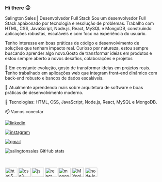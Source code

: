 ### Hi there :wink:



Salington Sales | Desenvolvedor Full Stack
Sou um desenvolvedor Full Stack apaixonado por tecnologia e resolução de problemas. Trabalho com HTML, CSS, JavaScript, Node.js, React, MySQL e MongoDB, construindo aplicações robustas, escaláveis e com foco na experiência do usuário.

Tenho interesse em boas práticas de código e  desenvolvimento de soluções que tenham impacto real. Curioso por natureza, estou sempre buscando aprender algo novo.Gosto de transformar ideias em produtos e estou sempre aberto a novos desafios, colaborações e projetos



🚀 Em constante evolução, gosto de transformar ideias em projetos reais. Tenho trabalhado em aplicações web que integram front-end dinâmico com back-end robusto e bancos de dados escaláveis.

🌱 Atualmente aprendendo mais sobre arquitetura de software e boas práticas de desenvolvimento moderno.

🔧 Tecnologias: HTML, CSS, JavaScript, Node.js, React, MySQL e MongoDB.

📫 Vamos conectar
<div>
 
[![linkedin](https://img.shields.io/badge/LinkedIn-0077B5?style=for-the-badge&logo=linkedin&logoColor=whitek)](www.linkedin.com/in/salington-sales)

[![instagram](https://img.shields.io/badge/Instagram-E4405F?style=for-the-badge&logo=instagram&logoColor=white)](https://www.instagram.com/salington_27/)

[![gmail](https://img.shields.io/badge/Gmail-D14836?style=for-the-badge&logo=gmail&logoColor=white)](salingtonsales07@gmail.com)


 
</div>


![salingtonsales GitHub stats](https://github-readme-stats.vercel.app/api?username=salingtonsales&show_icons=true&theme=radical)
## 


<div style=" display: inline-block"><br/>

  <img align="center" alt="html5" height="30" width="40" src="https://cdn.jsdelivr.net/gh/devicons/devicon@latest/icons/html5/html5-original.svg" />
   <img align="center" alt="css3" height="30" width="40" src="https://cdn.jsdelivr.net/gh/devicons/devicon@latest/icons/css3/css3-original.svg" />
    <img align="center" alt="js" height="30" width="40" src="https://cdn.jsdelivr.net/gh/devicons/devicon@latest/icons/javascript/javascript-original.svg" />
     <img align="center" alt="react" height="30" width="40" src="https://cdn.jsdelivr.net/gh/devicons/devicon@latest/icons/react/react-original.svg" />
     <img align="center" alt="mongoDB" height="30" width="40" src="https://cdn.jsdelivr.net/gh/devicons/devicon@latest/icons/mongodb/mongodb-original.svg" />
      <img align="center" alt="MYsql" height="30" width="40" src="https://cdn.jsdelivr.net/gh/devicons/devicon@latest/icons/mysql/mysql-original.svg" />
      <img align="center" alt="node.js" height="30" width="40" src="https://cdn.jsdelivr.net/gh/devicons/devicon@latest/icons/nodejs/nodejs-original.svg"/>
   
           
        
      
      
   
          
 
          
 
 
</div>











 

